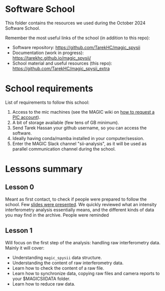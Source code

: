 # Software School

This folder contains the resources we used during the October 2024 Software School.

Remember the most useful links of the school (in addition to this repo):
* Software repository: https://github.com/TarekHC/magic_spysii
* Documentation (work in progress): https://tarekhc.github.io/magic_spysii/
* School material and useful resources (this repo): https://github.com/TarekHC/magic_spysii_extra

School requirements
===================

List of requirements to follow this school:
1) Access to the mic machines (see the MAGIC wiki on [how to request a PIC account](https://wiki.magic.pic.es/index.php/PIC_Account)).
2) A bit of storage available (few tens of GB minimum).
3) Send Tarek Hassan your github username, so you can access the software.
4) Ideally having conda/mamba installed in your computer/session.
5) Enter the MAGIC Slack channel "sii-analysis", as it will be used as parallel communication channel during the school.

Lessons summary
===============

Lesson 0
--------

Meant as first contact, to check if people were prepared to follow the school. Few [slides were presented](20241009_lesson0_introduction.pdf). We quickly reviewed what an intensity interferometry analysis essentially means, and the different kinds of data you may find in the archive. People were reminded

Lesson 1
--------

Will focus on the first step of the analysis: handling raw interferometry data. Mainly it will cover:

* Understanding `magic_spysii` data structure.
* Understanding the content of raw interferometry data.
* Learn how to check the content of a raw file.
* Learn how to synchronize data, copying raw files and camera reports to your $MAGICSIIDATA folder.
* Learn how to reduce raw data.
